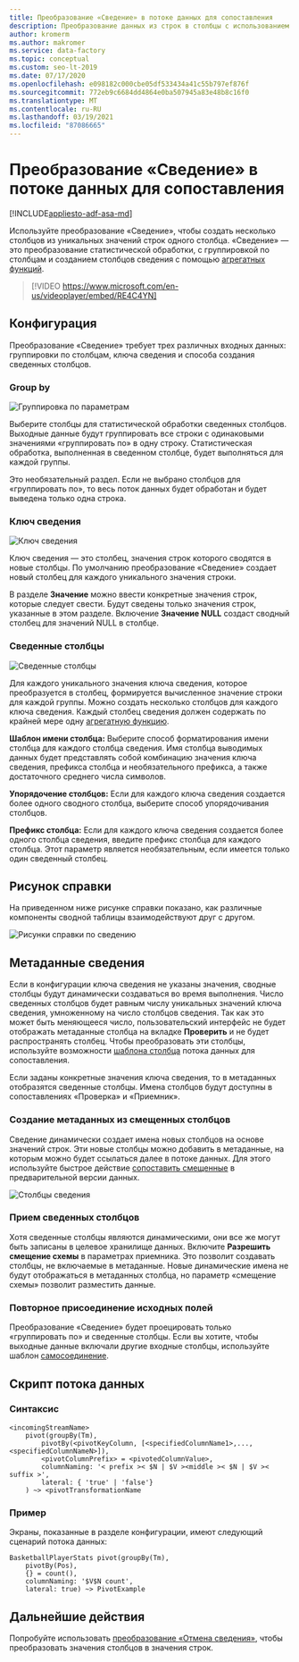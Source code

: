 ```yaml
---
title: Преобразование «Сведение» в потоке данных для сопоставления
description: Преобразование данных из строк в столбцы с использованием преобразования «Сведение» потока данных для сопоставления Фабрики данных Azure
author: kromerm
ms.author: makromer
ms.service: data-factory
ms.topic: conceptual
ms.custom: seo-lt-2019
ms.date: 07/17/2020
ms.openlocfilehash: e098182c000cbe05df533434a41c55b797ef876f
ms.sourcegitcommit: 772eb9c6684dd4864e0ba507945a83e48b8c16f0
ms.translationtype: MT
ms.contentlocale: ru-RU
ms.lasthandoff: 03/19/2021
ms.locfileid: "87086665"
---
```

# <a name="pivot-transformation-in-mapping-data-flow"></a>Преобразование «Сведение» в потоке данных для сопоставления


[!INCLUDE[appliesto-adf-asa-md](includes/appliesto-adf-asa-md.md)]

Используйте преобразование «Сведение», чтобы создать несколько столбцов из уникальных значений строк одного столбца. «Сведение» — это преобразование статистической обработки, с группировкой по столбцам и созданием столбцов сведения с помощью [агрегатных функций](data-flow-expression-functions.md#aggregate-functions).

> [!VIDEO https://www.microsoft.com/en-us/videoplayer/embed/RE4C4YN]

## <a name="configuration"></a>Конфигурация

Преобразование «Сведение» требует трех различных входных данных: группировки по столбцам, ключа сведения и способа создания сведенных столбцов.

### <a name="group-by"></a>Group by

![Группировка по параметрам](media/data-flow/pivot2.png "Группировка по параметрам")

Выберите столбцы для статистической обработки сведенных столбцов. Выходные данные будут группировать все строки с одинаковыми значениями «группировать по» в одну строку. Статистическая обработка, выполненная в сведенном столбце, будет выполняться для каждой группы.

Это необязательный раздел. Если не выбрано столбцов для «группировать по», то весь поток данных будет обработан и будет выведена только одна строка.

### <a name="pivot-key"></a>Ключ сведения

![Ключ сведения](media/data-flow/pivot3.png "Ключ сведения")

Ключ сведения — это столбец, значения строк которого сводятся в новые столбцы. По умолчанию преобразование «Сведение» создает новый столбец для каждого уникального значения строки.

В разделе **Значение** можно ввести конкретные значения строк, которые следует свести. Будут сведены только значения строк, указанные в этом разделе. Включение **Значение NULL** создаст сводный столбец для значений NULL в столбце.

### <a name="pivoted-columns"></a>Сведенные столбцы

![Сведенные столбцы](media/data-flow/pivot4.png "Сведенные столбцы")

Для каждого уникального значения ключа сведения, которое преобразуется в столбец, формируется вычисленное значение строки для каждой группы. Можно создать несколько столбцов для каждого ключа сведения. Каждый столбец сведения должен содержать по крайней мере одну [агрегатную функцию](data-flow-expression-functions.md#aggregate-functions).

**Шаблон имени столбца:** Выберите способ форматирования имени столбца для каждого столбца сведения. Имя столбца выводимых данных будет представлять собой комбинацию значения ключа сведения, префикса столбца и необязательного префикса, а также достаточного среднего числа символов. 

**Упорядочение столбцов:** Если для каждого ключа сведения создается более одного сводного столбца, выберите способ упорядочивания столбцов. 

**Префикс столбца:** Если для каждого ключа сведения создается более одного столбца сведения, введите префикс столбца для каждого столбца. Этот параметр является необязательным, если имеется только один сведенный столбец.

## <a name="help-graphic"></a>Рисунок справки

На приведенном ниже рисунке справки показано, как различные компоненты сводной таблицы взаимодействуют друг с другом.

![Рисунки справки по сведению](media/data-flow/pivot5.png "Рисунки справки по сведению")

## <a name="pivot-metadata"></a>Метаданные сведения

Если в конфигурации ключа сведения не указаны значения, сводные столбцы будут динамически создаваться во время выполнения. Число сведенных столбцов будет равным числу уникальных значений ключа сведения, умноженному на число столбцов сведения. Так как это может быть меняющееся число, пользовательский интерфейс не будет отображать метаданные столбца на вкладке **Проверить** и не будет распространять столбец. Чтобы преобразовать эти столбцы, используйте возможности [шаблона столбца](concepts-data-flow-column-pattern.md) потока данных для сопоставления. 

Если заданы конкретные значения ключа сведения, то в метаданных отобразятся сведенные столбцы. Имена столбцов будут доступны в сопоставлениях «Проверка» и «Приемник».

### <a name="generate-metadata-from-drifted-columns"></a>Создание метаданных из смещенных столбцов

Сведение динамически создает имена новых столбцов на основе значений строк. Эти новые столбцы можно добавить в метаданные, на которым можно будет ссылаться далее в потоке данных. Для этого используйте быстрое действие [сопоставить смещенные](concepts-data-flow-schema-drift.md#map-drifted-columns-quick-action) в предварительной версии данных. 

![Столбцы сведения](media/data-flow/newpivot1.png "Сопоставление смещенных столбцов сведения")

### <a name="sinking-pivoted-columns"></a>Прием сведенных столбцов

Хотя сведенные столбцы являются динамическими, они все же могут быть записаны в целевое хранилище данных. Включите **Разрешить смещение схемы** в параметрах приемника. Это позволит создавать столбцы, не включаемые в метаданные. Новые динамические имена не будут отображаться в метаданных столбца, но параметр «смещение схемы» позволит разместить данные.

### <a name="rejoin-original-fields"></a>Повторное присоединение исходных полей

Преобразование «Сведение» будет проецировать только «группировать по» и сведенные столбцы. Если вы хотите, чтобы выходные данные включали другие входные столбцы, используйте шаблон [самосоединение](data-flow-join.md#self-join).

## <a name="data-flow-script"></a>Скрипт потока данных

### <a name="syntax"></a>Синтаксис

```
<incomingStreamName>
    pivot(groupBy(Tm),
        pivotBy(<pivotKeyColumn, [<specifiedColumnName1>,...,<specifiedColumnNameN>]),
        <pivotColumnPrefix> = <pivotedColumnValue>,
        columnNaming: '< prefix >< $N | $V ><middle >< $N | $V >< suffix >',
        lateral: { 'true' | 'false'}
    ) ~> <pivotTransformationName
```
### <a name="example"></a>Пример

Экраны, показанные в разделе конфигурации, имеют следующий сценарий потока данных:

```
BasketballPlayerStats pivot(groupBy(Tm),
    pivotBy(Pos),
    {} = count(),
    columnNaming: '$V$N count',
    lateral: true) ~> PivotExample

```

## <a name="next-steps"></a>Дальнейшие действия

Попробуйте использовать [преобразование «Отмена сведения»](data-flow-unpivot.md), чтобы преобразовать значения столбцов в значения строк. 
